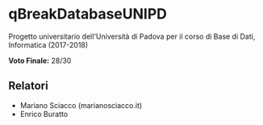 # qBreakDatabaseUNIPD

Progetto universitario dell'Università di Padova per il corso di Base di Dati, Informatica (2017-2018)

**Voto Finale:** 28/30

## Relatori

  - Mariano Sciacco (marianosciacco.it)
  - Enrico Buratto
